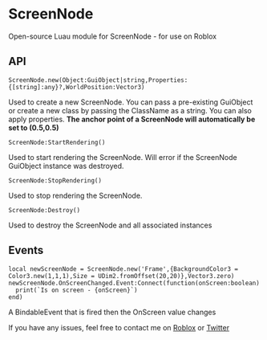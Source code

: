 # ScreenNode
Open-source Luau module for ScreenNode - for use on Roblox


## API
```luau
ScreenNode.new(Object:GuiObject|string,Properties:{[string]:any}?,WorldPosition:Vector3)
```
Used to create a new ScreenNode. You can pass a pre-existing GuiObject or create a new class by passing the ClassName as a string. You can also apply properties.
**The anchor point of a ScreenNode will automatically be set to (0.5,0.5)**

```luau
ScreenNode:StartRendering()
```
Used to start rendering the ScreenNode. Will error if the ScreenNode GuiObject instance was destroyed.

```luau
ScreenNode:StopRendering()
```
Used to stop rendering the ScreenNode.

```luau
ScreenNode:Destroy()
```
Used to destroy the ScreenNode and all associated instances

## Events
```luau
local newScreenNode = ScreenNode.new('Frame',{BackgroundColor3 = Color3.new(1,1,1),Size = UDim2.fromOffset(20,20)},Vector3.zero)
newScreenNode.OnScreenChanged.Event:Connect(function(onScreen:boolean)
  print(`Is on screen - {onScreen}`)
end)
```
A BindableEvent that is fired then the OnScreen value changes

If you have any issues, feel free to contact me on [Roblox](https://www.roblox.com/users/167251552/profile) or [Twitter](https://x.com/BarkusHxndaaa)

